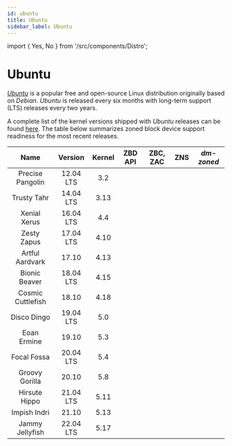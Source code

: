 ```yaml
---
id: ubuntu
title: Ubuntu
sidebar_label: Ubuntu
---
```


import {
Yes,
No
} from '/src/components/Distro';

# Ubuntu

*<a href="https://www.ubuntu.com" target="_blank">Ubuntu</a>* is a popular free
and open-source Linux distribution originally based on *Debian*. *Ubuntu* is
released every six months with long-term support (LTS) releases every two years.

A complete list of the kernel versions shipped with *Ubuntu* releases can be
found <a
href="https://en.wikipedia.org/wiki/Ubuntu_version_history#Table_of_versions"
target="_blank">here</a>. The table below summarizes zoned block device support
readiness for the most recent releases.

<center>

|Name|Version|Kernel|ZBD API|ZBC, ZAC|ZNS|*dm-zoned*|
|:-----:|:-----:|:----:|:-----:|:------:|:----:|:--------:| 
|Precise Pangolin|12.04 LTS|3.2|<No/>|<No/>|<No/>|<No/>|
|Trusty Tahr|14.04 LTS|3.13|<No/>|<No/>|<No/>|<No/>|
|Xenial Xerus|16.04 LTS|4.4|<No/>|<No/>|<No/> |<No/>|
|Zesty Zapus|17.04 LTS|4.10|<Yes/>|<No/>|<No/> |<No/>|
|Artful Aardvark|17.10|4.13|<Yes/>|<Yes/>|<No/> |<No/>|
|Bionic Beaver|18.04 LTS|4.15|<Yes/>|<Yes/>|<No/> |<No/>|
|Cosmic Cuttlefish|18.10|4.18|<Yes/>|<Yes/>|<No/> |<No/>|
|Disco Dingo|19.04 LTS|5.0|<Yes/>|<Yes/>|<No/> |<No/>|
|Eoan Ermine|19.10|5.3|<Yes/>|<Yes/>|<No/> |<No/>|
|Focal Fossa|20.04 LTS|5.4|<Yes/>|<Yes/>|<No/> |<No/>|
|Groovy Gorilla|20.10|5.8|<Yes/>|<Yes/>|<No/> |<No/>|
|Hirsute Hippo|21.04 LTS|5.11|<Yes/>|<Yes/>|<Yes/> |<No/>|
|Impish Indri|21.10|5.13|<Yes/>|<Yes/>|<Yes/> |<No/>|
|Jammy Jellyfish|22.04 LTS|5.17|<Yes/>|<Yes/>|<Yes/> |<No/>|

</center>
